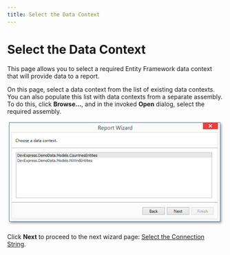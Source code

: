 ```yaml
---
title: Select the Data Context
---
```

# Select the Data Context
This page allows you to select a required Entity Framework data context that will provide data to a report.

On this page, select a data context from the list of existing data contexts. You can also populate this list with data contexts from a separate assembly. To do this, click **Browse...**, and in the invoked **Open** dialog, select the required assembly.

![WpfReportWizard_EF_SelectAsembly](../../../../../../images/Img122127.png)

Click **Next** to proceed to the next wizard page: [Select the Connection String](../../../../../../../interface-elements-for-desktop/articles/report-designer/report-designer-for-wpf/report-wizard/data-bound-report/connect-to-an-entity-framework-data-source/select-the-connection-string.md).